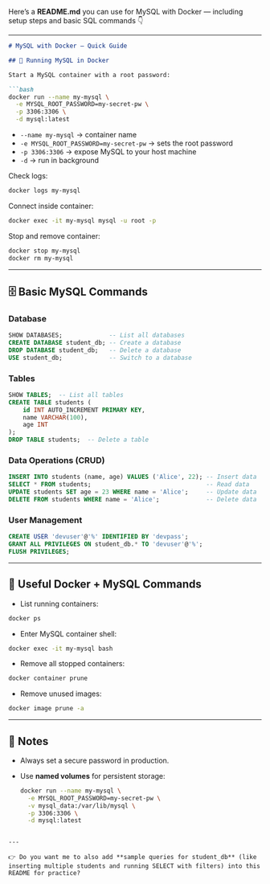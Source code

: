 Here’s a **README.md** you can use for MySQL with Docker — including setup steps and basic SQL commands 👇

---

````markdown
# MySQL with Docker – Quick Guide

## 🚀 Running MySQL in Docker

Start a MySQL container with a root password:

```bash
docker run --name my-mysql \
  -e MYSQL_ROOT_PASSWORD=my-secret-pw \
  -p 3306:3306 \
  -d mysql:latest
````

* `--name my-mysql` → container name
* `-e MYSQL_ROOT_PASSWORD=my-secret-pw` → sets the root password
* `-p 3306:3306` → expose MySQL to your host machine
* `-d` → run in background

Check logs:

```bash
docker logs my-mysql
```

Connect inside container:

```bash
docker exec -it my-mysql mysql -u root -p
```

Stop and remove container:

```bash
docker stop my-mysql
docker rm my-mysql
```

---

## 🗄️ Basic MySQL Commands

### Database

```sql
SHOW DATABASES;             -- List all databases
CREATE DATABASE student_db; -- Create a database
DROP DATABASE student_db;   -- Delete a database
USE student_db;             -- Switch to a database
```

### Tables

```sql
SHOW TABLES;  -- List all tables
CREATE TABLE students (
    id INT AUTO_INCREMENT PRIMARY KEY,
    name VARCHAR(100),
    age INT
);
DROP TABLE students;  -- Delete a table
```

### Data Operations (CRUD)

```sql
INSERT INTO students (name, age) VALUES ('Alice', 22); -- Insert data
SELECT * FROM students;                                -- Read data
UPDATE students SET age = 23 WHERE name = 'Alice';     -- Update data
DELETE FROM students WHERE name = 'Alice';             -- Delete data
```

### User Management

```sql
CREATE USER 'devuser'@'%' IDENTIFIED BY 'devpass';
GRANT ALL PRIVILEGES ON student_db.* TO 'devuser'@'%';
FLUSH PRIVILEGES;
```

---

## 🔧 Useful Docker + MySQL Commands

* List running containers:

```bash
docker ps
```

* Enter MySQL container shell:

```bash
docker exec -it my-mysql bash
```

* Remove all stopped containers:

```bash
docker container prune
```

* Remove unused images:

```bash
docker image prune -a
```

---

## 📌 Notes

* Always set a secure password in production.
* Use **named volumes** for persistent storage:

  ```bash
  docker run --name my-mysql \
    -e MYSQL_ROOT_PASSWORD=my-secret-pw \
    -v mysql_data:/var/lib/mysql \
    -p 3306:3306 \
    -d mysql:latest
  ```

```

---

👉 Do you want me to also add **sample queries for student_db** (like inserting multiple students and running SELECT with filters) into this README for practice?
```
